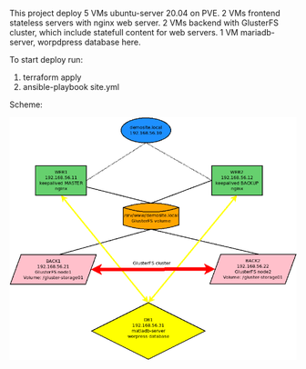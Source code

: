 This project deploy 5 VMs ubuntu-server 20.04 on PVE.
2 VMs frontend stateless servers with nginx web server.
2 VMs backend with GlusterFS cluster, which include statefull content for web servers.
1 VM mariadb-server, worpdpress database here.

To start deploy run:
1. terraform apply
2. ansible-playbook site.yml

Scheme:

![image](balance_scheme.png)

